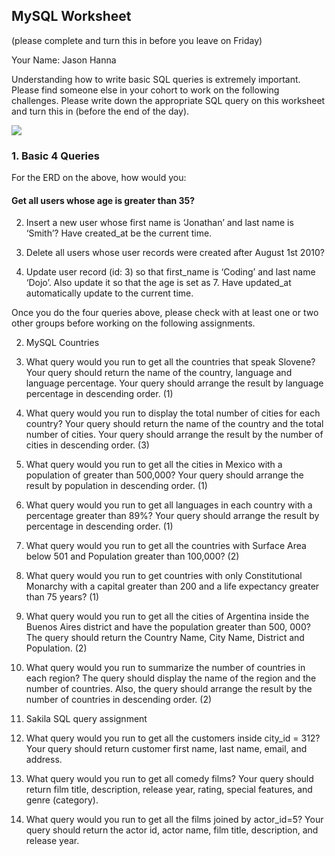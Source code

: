 


## MySQL Worksheet 
(please complete and turn this in before you leave on Friday)

  

Your Name: Jason Hanna

  

Understanding how to write basic SQL queries is extremely important. Please find someone else in your cohort to work on the following challenges. Please write down the appropriate SQL query on this worksheet and turn this in (before the end of the day).

  
![](https://lh6.googleusercontent.com/o_DvUlhlbhmrJMscFhmgFRqVw2i26021mr4g6RqZWQC200xr4Iv6CwUKO5-yA1Ksa-1B7q5Bk_Rc2zrgbN5SswbbnFVwXfiaZ7jYFQk0UKwhxjuL5heBPre0foVfw7gjBCX5_mFz)

### 1. Basic 4 Queries

For the ERD on the above, how would you:

#### Get all users whose age is greater than 35?

  
  

2. Insert a new user whose first name is ‘Jonathan’ and last name is ‘Smith’? Have created_at be the current time.

  
  

3. Delete all users whose user records were created after August 1st 2010?

  
  

4. Update user record (id: 3) so that first_name is ‘Coding’ and last name ‘Dojo’. Also update it so that the age is set as 7. Have updated_at automatically update to the current time.

  

Once you do the four queries above, please check with at least one or two other groups before working on the following assignments.

  

2. MySQL Countries

1. What query would you run to get all the countries that speak Slovene? Your query should return the name of the country, language and language percentage. Your query should arrange the result by language percentage in descending order. (1)

  
  
  

2. What query would you run to display the total number of cities for each country? Your query should return the name of the country and the total number of cities. Your query should arrange the result by the number of cities in descending order. (3)

  
  

3. What query would you run to get all the cities in Mexico with a population of greater than 500,000? Your query should arrange the result by population in descending order. (1)

  
  

4. What query would you run to get all languages in each country with a percentage greater than 89%? Your query should arrange the result by percentage in descending order. (1)

  
  

5. What query would you run to get all the countries with Surface Area below 501 and Population greater than 100,000? (2)

  
  

6. What query would you run to get countries with only Constitutional Monarchy with a capital greater than 200 and a life expectancy greater than 75 years? (1)

  
  

7. What query would you run to get all the cities of Argentina inside the Buenos Aires district and have the population greater than 500, 000? The query should return the Country Name, City Name, District and Population. (2)

  
  

8. What query would you run to summarize the number of countries in each region? The query should display the name of the region and the number of countries. Also, the query should arrange the result by the number of countries in descending order. (2)

  
  
  

3. Sakila SQL query assignment

1. What query would you run to get all the customers inside city_id = 312? Your query should return customer first name, last name, email, and address.

  
  

2. What query would you run to get all comedy films? Your query should return film title, description, release year, rating, special features, and genre (category).

  
  

3. What query would you run to get all the films joined by actor_id=5? Your query should return the actor id, actor name, film title, description, and release year.
<!--stackedit_data:
eyJoaXN0b3J5IjpbMTQ4NDE4NTM1Nl19
-->